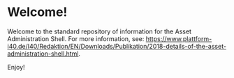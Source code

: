 # Welcome!
Welcome to the standard repository of information for the Asset Administration Shell. For more information, see: https://www.plattform-i40.de/I40/Redaktion/EN/Downloads/Publikation/2018-details-of-the-asset-administration-shell.html.

Enjoy!
